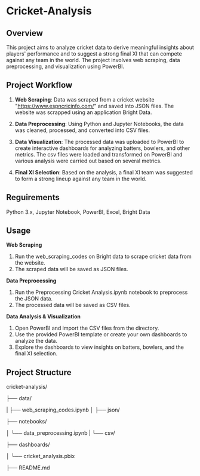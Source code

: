# Cricket-Analysis

## Overview
This project aims to analyze cricket data to derive meaningful insights about players' performance and to suggest a strong final XI that can compete against any team in the world. The project involves web scraping, data preprocessing, and visualization using PowerBI.

## Project Workflow
1. **Web Scraping**: Data was scraped from a cricket website "https://www.espncricinfo.com/" and saved into JSON files. The website was scrapped using an application Bright Data.
   
2. **Data Preprocessing**: Using Python and Jupyter Notebooks, the data was cleaned, processed, and converted into CSV files.
   
3. **Data Visualization**: The processed data was uploaded to PowerBI to create interactive dashboards for analyzing batters, bowlers, and other metrics. The csv files were loaded and transformed on PowerBI and various analysis were carried out based on several metrics.
   
4. **Final XI Selection**: Based on the analysis, a final XI team was suggested to form a strong lineup against any team in the world.

## Reguirements
Python 3.x, 
Jupyter Notebook, 
PowerBI, 
Excel, 
Bright Data

## Usage
**Web Scraping**
1. Run the web_scraping_codes on Bright data to scrape cricket data from the website.
2. The scraped data will be saved as JSON files.
   
**Data Preprocessing**
1. Run the Preprocessing Cricket Analysis.ipynb notebook to preprocess the JSON data.
2. The processed data will be saved as CSV files.

**Data Analysis & Visualization**
1. Open PowerBI and import the CSV files from the directory.
2. Use the provided PowerBI template or create your own dashboards to analyze the data.
3. Explore the dashboards to view insights on batters, bowlers, and the final XI selection.

## Project Structure
cricket-analysis/

├── data/

|   ├── web_scraping_codes.ipynb
│   ├── json/

├── notebooks/

│   └── data_preprocessing.ipynb
|   └── csv/

├── dashboards/

│   └── cricket_analysis.pbix

├── README.md


